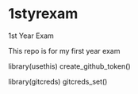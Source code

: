 # 1styrexam
1st Year Exam

This repo is for my first year exam

library(usethis)
create_github_token()


library(gitcreds)
gitcreds_set()

